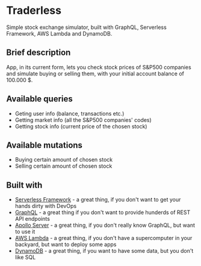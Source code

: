# Traderless

Simple stock exchange simulator, built with GraphQL, Serverless Framework, AWS Lambda and DynamoDB.

## Brief description

App, in its current form, lets you check stock prices of S&P500 companies and simulate buying or selling them, with your initial account balance of 100.000 $.

## Available queries

* Geting user info (balance, transactions etc.)
* Getting market info (all the S&P500 companies' codes)
* Getting stock info (current price of the chosen stock)

## Available mutations

* Buying certain amount of chosen stock
* Selling certain amount of chosen stock

## Built with

* [Serverless Framework](https://serverless.com/) - a great thing, if you don't want to get your hands dirty with DevOps
* [GraphQL](https://graphql.org/) - a great thing if you don't want to provide hunderds of REST API endpoints
* [Apollo Server](https://www.apollographql.com/docs/apollo-server/servers/lambda.html) - a great thing, if you don't really know GraphQL, but want to use it
* [AWS Lambda](https://aws.amazon.com/lambda/) - a great thing, if you don't have a supercomputer in your backyard, but want to deploy some apps
* [DynamoDB](https://aws.amazon.com/dynamodb/) - a great thing, if you want to have some data, but you don't like SQL